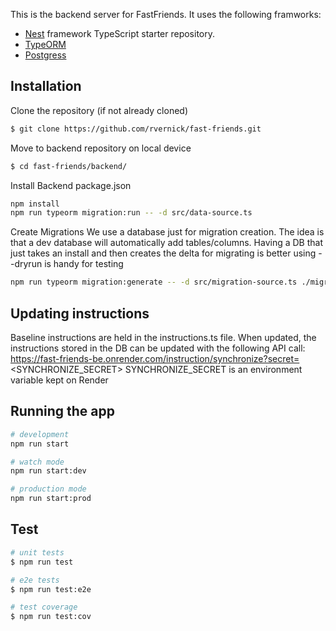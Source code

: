 

This is the backend server for FastFriends.  It uses the following framworks:
- [Nest](https://github.com/nestjs/nest) framework TypeScript starter repository.
- [TypeORM]()
- [Postgress]()

## Installation

Clone the repository (if not already cloned)
```bash
$ git clone https://github.com/rvernick/fast-friends.git
```
Move to backend repository on local device
```bash
$ cd fast-friends/backend/
```
Install Backend package.json
```bash
npm install
npm run typeorm migration:run -- -d src/data-source.ts
```

Create Migrations
We use a database just for migration creation.  The idea is that a dev database will automatically add tables/columns.  Having a DB that just takes an install and then creates the delta for migrating is better
using --dryrun is handy for testing
```bash
npm run typeorm migration:generate -- -d src/migration-source.ts ./migrations/<NameOfMigration>
```

## Updating instructions
Baseline instructions are held in the instructions.ts file.  When updated, the instructions stored in the DB can be updated with the following API call:
https://fast-friends-be.onrender.com/instruction/synchronize?secret=<SYNCHRONIZE_SECRET>
SYNCHRONIZE_SECRET is an environment variable kept on Render

## Running the app

```bash
# development
npm run start

# watch mode
npm run start:dev

# production mode
npm run start:prod
```

## Test

```bash
# unit tests
$ npm run test

# e2e tests
$ npm run test:e2e

# test coverage
$ npm run test:cov
```



